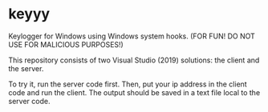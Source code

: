 # keyyy
Keylogger for Windows using Windows system hooks. (FOR FUN! DO NOT USE FOR MALICIOUS PURPOSES!)

This repository consists of two Visual Studio (2019) solutions: the client and the server.

To try it, run the server code first. Then, put your ip address in the client code and run the client. The output should be saved in a text file local to the server code.
